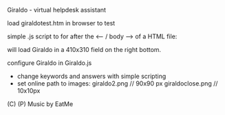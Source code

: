 Giraldo - virtual helpdesk assistant

load giraldotest.htm in browser to test

simple .js script to for after the
<-- / body --> of a HTML file:

<script src="giraldo.js"></script>

will load Giraldo in a 410x310 field on the right bottom.

configure Giraldo in Giraldo.js
- change keywords and answers with simple scripting
- set online path to images: 
giraldo2.png // 90x90 px
giraldoclose.png // 10x10px

(C) (P) Music by EatMe




